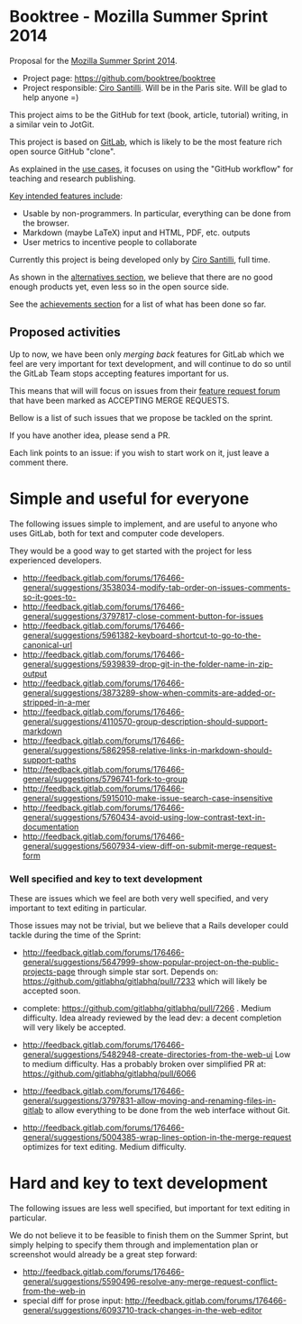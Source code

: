 # Booktree - Mozilla Summer Sprint 2014

Proposal for the [Mozilla Summer Sprint 2014](http://mozillascience.org/summer-sprint-faq).

- Project page: https://github.com/booktree/booktree
- Project responsible: [Ciro Santilli](http://www.cirosantilli.com).
    Will be in the Paris site. Will be glad to help anyone =)

This project aims to be the GitHub for text (book, article, tutorial) writing,
in a similar vein to JotGit.

This project is based on [GitLab](https://github.com/gitlabhq/gitlabhq),
which is likely to be the most feature rich open source GitHub "clone".

As explained in the [use cases](https://github.com/booktree/booktree#use-cases),
it focuses on using the "GitHub workflow" for teaching and research publishing.

[Key intended features include](https://github.com/booktree/booktree#intended-features):

- Usable by non-programmers. In particular, everything can be done from the browser.
- Markdown (maybe LaTeX) input and HTML, PDF, etc. outputs
- User metrics to incentive people to collaborate

Currently this project is being developed only by [Ciro Santilli](http://www.cirosantilli.com/), full time.

As shown in the [alternatives section](https://github.com/booktree/booktree#alternatives),
we believe that there are no good enough products yet, even less so in the open source side.

See the [achievements section](https://github.com/booktree/booktree/blob/master/achievements.md)
for a list of what has been done so far.

## Proposed activities

Up to now, we have been only *merging back* features for GitLab
which we feel are very important for text development,
and will continue to do so until the GitLab Team stops accepting features important for us.

This means that will will focus on issues from their
[feature request forum](http://feedback.gitlab.com/forums/176466-general)
that have been marked as ACCEPTING MERGE REQUESTS.

Bellow is a list of such issues that we propose be tackled on the sprint.

If you have another idea, please send a PR.

Each link points to an issue: if you wish to start work on it, just leave a comment there.

# Simple and useful for everyone

The following issues simple to implement, and are useful to anyone who uses GitLab,
both for text and computer code developers.

They would be a good way to get started with the project for less experienced developers.

- http://feedback.gitlab.com/forums/176466-general/suggestions/3538034-modify-tab-order-on-issues-comments-so-it-goes-to-
- http://feedback.gitlab.com/forums/176466-general/suggestions/3797817-close-comment-button-for-issues
- http://feedback.gitlab.com/forums/176466-general/suggestions/5961382-keyboard-shortcut-to-go-to-the-canonical-url
- http://feedback.gitlab.com/forums/176466-general/suggestions/5939839-drop-git-in-the-folder-name-in-zip-output
- http://feedback.gitlab.com/forums/176466-general/suggestions/3873289-show-when-commits-are-added-or-stripped-in-a-mer
- http://feedback.gitlab.com/forums/176466-general/suggestions/4110570-group-description-should-support-markdown
- http://feedback.gitlab.com/forums/176466-general/suggestions/5862958-relative-links-in-markdown-should-support-paths
- http://feedback.gitlab.com/forums/176466-general/suggestions/5796741-fork-to-group
- http://feedback.gitlab.com/forums/176466-general/suggestions/5915010-make-issue-search-case-insensitive
- http://feedback.gitlab.com/forums/176466-general/suggestions/5760434-avoid-using-low-contrast-text-in-documentation
- http://feedback.gitlab.com/forums/176466-general/suggestions/5607934-view-diff-on-submit-merge-request-form

### Well specified and key to text development

These are issues which we feel are both very well specified,
and very important to text editing in particular.

Those issues may not be trivial,
but we believe that a Rails developer could tackle during the time of the Sprint:

- http://feedback.gitlab.com/forums/176466-general/suggestions/5647999-show-popular-project-on-the-public-projects-page
    through simple star sort. Depends on:
    https://github.com/gitlabhq/gitlabhq/pull/7233
    which will likely be accepted soon.

- complete: https://github.com/gitlabhq/gitlabhq/pull/7266 . Medium difficulty.
    Idea already reviewed by the lead dev: a decent completion will very likely be accepted.

- http://feedback.gitlab.com/forums/176466-general/suggestions/5482948-create-directories-from-the-web-ui
    Low to medium difficulty. Has a probably broken over simplified PR at:
    https://github.com/gitlabhq/gitlabhq/pull/6066

- http://feedback.gitlab.com/forums/176466-general/suggestions/3797831-allow-moving-and-renaming-files-in-gitlab
    to allow everything to be done from the web interface without Git.

- http://feedback.gitlab.com/forums/176466-general/suggestions/5004385-wrap-lines-option-in-the-merge-request
    optimizes for text editing. Medium difficulty.

# Hard and key to text development

The following issues are less well specified, but important for text editing in particular.

We do not believe it to be feasible to finish them on the Summer Sprint,
but simply helping to specify them through and implementation plan
or screenshot would already be a great step forward:

- http://feedback.gitlab.com/forums/176466-general/suggestions/5590496-resolve-any-merge-request-conflict-from-the-web-in
- special diff for prose input: http://feedback.gitlab.com/forums/176466-general/suggestions/6093710-track-changes-in-the-web-editor
